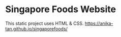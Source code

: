 # Singapore Foods Website


This static project uses HTML & CSS.
https://anika-tan.github.io/singaporefoods/
